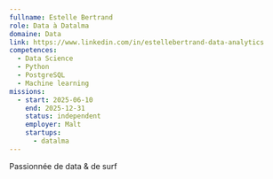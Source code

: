 ```yaml
---
fullname: Estelle Bertrand
role: Data à Datalma
domaine: Data
link: https://www.linkedin.com/in/estellebertrand-data-analytics
competences:
  - Data Science
  - Python
  - PostgreSQL
  - Machine learning
missions:
  - start: 2025-06-10
    end: 2025-12-31
    status: independent
    employer: Malt
    startups:
      - datalma
---
```

Passionnée de data & de surf